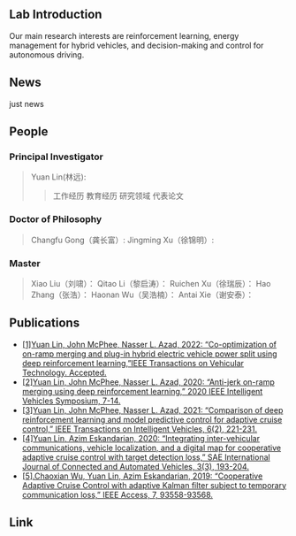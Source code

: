 ## Lab Introduction
Our main research interests are reinforcement learning, energy management for hybrid vehicles, and decision-making and control for autonomous driving.

## News
just news



## People
### Principal Investigator
>Yuan Lin(林远):
>>工作经历
教育经历
研究领域
代表论文

### Doctor of Philosophy
>Changfu Gong（龚长富）:
>Jingming Xu（徐锦明）:
### Master
>Xiao Liu（刘啸）：
>Qitao Li（黎启涛）：
>Ruichen Xu（徐瑞辰）：
>Hao Zhang（张浩）：
>Haonan Wu（吴浩楠）：
>Antai Xie（谢安泰）：
	
## Publications
* [[1]Yuan Lin, John McPhee, Nasser L. Azad, 2022: “Co-optimization of on-ramp merging and plug-in hybrid electric vehicle power split using deep reinforcement learning,”IEEE Transactions on Vehicular Technology. Accepted.](https://ieeexplore.ieee.org/abstract/document/9757859)
* [[2]Yuan Lin, John McPhee, Nasser L. Azad, 2020: “Anti-jerk on-ramp merging using deep reinforcement learning,” 2020 IEEE Intelligent Vehicles Symposium, 7-14.](https://ieeexplore.ieee.org/document/9304647)
* [[3]Yuan Lin, John McPhee, Nasser L. Azad, 2021: “Comparison of deep reinforcement learning and model predictive control for adaptive cruise control,” IEEE Transactions on Intelligent Vehicles,  6(2), 221-231.](https://ieeexplore.ieee.org/document/9152161)
* [[4]Yuan Lin, Azim Eskandarian, 2020: “Integrating inter-vehicular communications, vehicle localization, and a digital map for cooperative adaptive cruise control with target detection loss,” SAE International Journal of Connected and Automated Vehicles, 3(3), 193-204.](https://saemobilus.sae.org/content/12-03-03-0015/)
* [[5].Chaoxian Wu, Yuan Lin, Azim Eskandarian, 2019: “Cooperative Adaptive Cruise Control with adaptive Kalman filter subject to temporary communication loss,” IEEE Access, 7, 93558-93568.](https://ieeexplore.ieee.org/document/8759909)




## Link